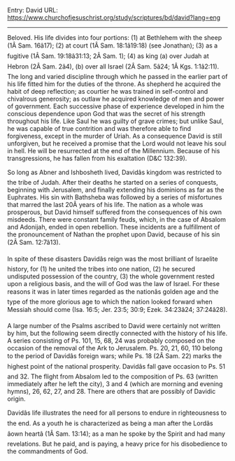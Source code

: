 Entry: David
URL: https://www.churchofjesuschrist.org/study/scriptures/bd/david?lang=eng

---

Beloved. His life divides into four portions: (1) at Bethlehem with the sheep (1Â Sam. 16â17); (2) at court (1Â Sam. 18:1â19:18) (see Jonathan); (3) as a fugitive (1Â Sam. 19:18â31:13; 2Â Sam. 1); (4) as king (a) over Judah at Hebron (2Â Sam. 2â4), (b) over all Israel (2Â Sam. 5â24; 1Â Kgs. 1:1â2:11). The long and varied discipline through which he passed in the earlier part of his life fitted him for the duties of the throne. As shepherd he acquired the habit of deep reflection; as courtier he was trained in self-control and chivalrous generosity; as outlaw he acquired knowledge of men and power of government. Each successive phase of experience developed in him the conscious dependence upon God that was the secret of his strength throughout his life. Like Saul he was guilty of grave crimes; but unlike Saul, he was capable of true contrition and was therefore able to find forgiveness, except in the murder of Uriah. As a consequence David is still unforgiven, but he received a promise that the Lord would not leave his soul in hell. He will be resurrected at the end of the Millennium. Because of his transgressions, he has fallen from his exaltation (D&C 132:39).

So long as Abner and Ishbosheth lived, Davidâs kingdom was restricted to the tribe of Judah. After their deaths he started on a series of conquests, beginning with Jerusalem, and finally extending his dominions as far as the Euphrates. His sin with Bathsheba was followed by a series of misfortunes that marred the last 20Â years of his life. The nation as a whole was prosperous, but David himself suffered from the consequences of his own misdeeds. There were constant family feuds, which, in the case of Absalom and Adonijah, ended in open rebellion. These incidents are a fulfillment of the pronouncement of Nathan the prophet upon David, because of his sin (2Â Sam. 12:7â13).

In spite of these disasters Davidâs reign was the most brilliant of Israelite history, for (1) he united the tribes into one nation, (2) he secured undisputed possession of the country, (3) the whole government rested upon a religious basis, and the will of God was the law of Israel. For these reasons it was in later times regarded as the nationâs golden age and the type of the more glorious age to which the nation looked forward when Messiah should come (Isa. 16:5; Jer. 23:5; 30:9; Ezek. 34:23â24; 37:24â28).

A large number of the Psalms ascribed to David were certainly not written by him, but the following seem directly connected with the history of his life. A series consisting of Ps. 101, 15, 68, 24 was probably composed on the occasion of the removal of the Ark to Jerusalem. Ps. 20, 21, 60, 110 belong to the period of Davidâs foreign wars; while Ps. 18 (2Â Sam. 22) marks the highest point of the national prosperity. Davidâs fall gave occasion to Ps. 51 and 32. The flight from Absalom led to the composition of Ps. 63 (written immediately after he left the city), 3 and 4 (which are morning and evening hymns), 26, 62, 27, and 28. There are others that are possibly of Davidic origin.

Davidâs life illustrates the need for all persons to endure in righteousness to the end. As a youth he is characterized as being a man after the Lordâs âown heartâ (1Â Sam. 13:14); as a man he spoke by the Spirit and had many revelations. But he paid, and is paying, a heavy price for his disobedience to the commandments of God.
